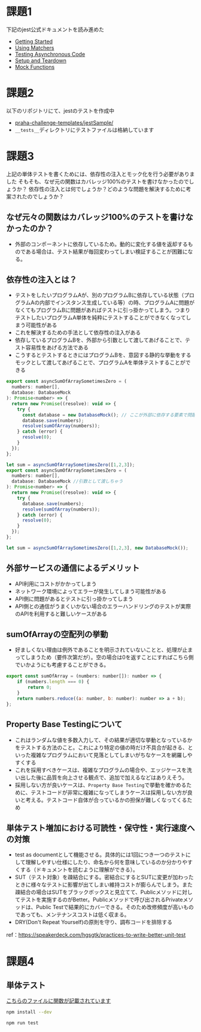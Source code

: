 # 課題1

下記のjest公式ドキュメントを読み進めた

- [Getting Started](https://jestjs.io/ja/docs/getting-started)
- [Using Matchers](https://jestjs.io/ja/docs/using-matchers)
- [Testing Asynchronous Code](https://jestjs.io/docs/asynchronous)
- [Setup and Teardown](https://jestjs.io/docs/setup-teardown)
- [Mock Functions](https://jestjs.io/docs/mock-functions)

# 課題2

以下のリポジトリにて、jestのテストを作成中

- [praha-challenge-templates/jestSample/](https://github.com/h-k-nyosu/praha-challenge-templates/tree/master/jestSample)
- `__tests__`ディレクトリにテストファイルは格納しています

# 課題3

上記の単体テストを書くためには、依存性の注入とモック化を行う必要がありました
そもそも、なぜ元の関数はカバレッジ100%のテストを書けなかったのでしょうか？
依存性の注入とは何でしょうか？どのような問題を解決するために考案されたのでしょうか？

## なぜ元々の関数はカバレッジ100%のテストを書けなかったのか？

- 外部のコンポーネントに依存しているため。動的に変化する値を返却するものである場合は、テスト結果が毎回変わってしまい検証することが困難になる。

## 依存性の注入とは？

- テストをしたいプログラムAが、別のプログラムBに依存している状態（プログラムAの内部でインスタンス生成している等）の時、プログラムAに問題がなくてもプログラムBに問題があればテストに引っ掛かってしまう。つまりテストしたいプログラムA単体を純粋にテストすることができなくなってしまう可能性がある
- これを解決するための手法として依存性の注入がある
- 依存しているプログラムBを、外部から引数として渡してあげることで、テスト容易性をあげる方法である
- こうするとテストするときにはプログラムBを、意図する静的な挙動をするモックとして渡してあげることで、プログラムAを単体テストすることができる

```js
export const asyncSumOfArraySometimesZero = (
  numbers: number[],
  database: DatabaseMock
): Promise<number> => {
  return new Promise((resolve): void => {
    try {
      const database = new DatabaseMock(); // ここが外部に依存する要素で問題
      database.save(numbers);
      resolve(sumOfArray(numbers));
    } catch (error) {
      resolve(0);
    }
  });
};
```

```js
let sum = asyncSumOfArraySometimesZero([1,2,3]);
export const asyncSumOfArraySometimesZero = (
  numbers: number[],
  database: DatabaseMock //引数として渡しちゃう
): Promise<number> => {
  return new Promise((resolve): void => {
    try {
      database.save(numbers);
      resolve(sumOfArray(numbers));
    } catch (error) {
      resolve(0);
    }
  });
};

let sum = asyncSumOfArraySometimesZero([1,2,3], new DatabaseMock());

```


## 外部サービスの通信によるデメリット

- API利用にコストがかかってしまう
- ネットワーク環境によってエラーが発生してしまう可能性がある
- API側に問題があるとテストに引っ掛かってしまう
- API側との通信がうまくいかない場合のエラーハンドリングのテストが実際のAPIを利用すると難しいケースがある

## sumOfArrayの空配列の挙動

- 好ましくない理由は例外であることを明示されていないことと、処理が止まってしまうため（要件次第だが）。空の場合は0を返すことにすればこちら側でいかようにも考慮することができる。

```js
export const sumOfArray = (numbers: number[]): number => {
    if (numbers.length === 0) {
        return 0;
    }
    return numbers.reduce((a: number, b: number): number => a + b);
};

```

## Property Base Testingについて

- これはランダムな値を多数入力して、その結果が適切な挙動となっているかをテストする方法のこと。これにより特定の値の時だけ不具合が起きる、といった複雑なプログラムにおいて見落としてしまいがちなケースを網羅しやすくする
- これを採用すべきケースは、複雑なプログラムの場合や、エッジケースを洗い出した後に品質を向上させる観点で、追加で加えるなどはありえそう。
- 採用しない方が良いケースは、`Property Base Testing`で挙動を確かめるために、テストコードが非常に複雑になってしまうケースは採用しない方が良いと考える。テストコード自体が合っているかの担保が難しくなってくるため


## 単体テスト増加における可読性・保守性・実行速度への対策

- test as documentとして機能させる。具体的には1回につき一つのテストにして理解しやすい仕様にしたり、命名から何を意味しているのか分かりやすくする（ドキュメントを読むように理解ができる）。
- SUT（テスト対象）を疎結合にする。密結合にするとSUTに変更が加わったときに様々なテストに影響が出てしまい維持コストが膨らんでしまう。また疎結合の場合はSUTをブラックボックスと見立てて、Publicメソッドに対してテストを実施するのがBetter。Publicメソッドで呼び出されるPrivateメソッドは、Public Testで結果的にカバーできる。そのため改修頻度が高いものであっても、メンテナンスコストは低く収まる。
- DRY(Don't Repeat Yourself)の原則を守り、調布コードを排除する


ref：https://speakerdeck.com/hgsgtk/practices-to-write-better-unit-test

# 課題4

## 単体テスト
[こちらのファイルに関数が記載されています](quote-functions.ts)

```sh
npm install --dev

npm run test
```